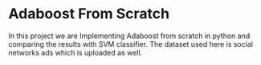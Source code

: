 # Adaboost From Scratch
In this project we are Implementing Adaboost from scratch in python
and comparing the results with SVM classifier.
The dataset used here is social networks ads which is uploaded as well.

